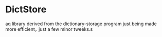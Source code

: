 # DictStore
aq library derived from the dictionary-storage program just being made more efficient,. just a few minor tweeks.s
